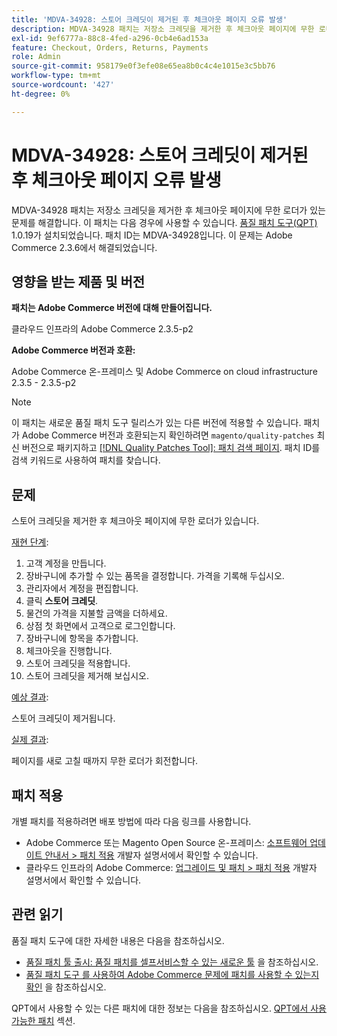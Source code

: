 ```yaml
---
title: 'MDVA-34928: 스토어 크레딧이 제거된 후 체크아웃 페이지 오류 발생'
description: MDVA-34928 패치는 저장소 크레딧을 제거한 후 체크아웃 페이지에 무한 로더가 있는 문제를 해결합니다. 이 패치는 [Quality Patches Tool (QPT)](/help/announcements/adobe-commerce-announcements/magento-quality-patches-released-new-tool-to-self-serve-quality-patches.md) 1.0.19가 설치된 경우 사용할 수 있습니다. 패치 ID는 MDVA-34928입니다. 이 문제는 Adobe Commerce 2.3.6에서 해결되었습니다.
exl-id: 9ef6777a-88c8-4fed-a296-0cb4e6ad153a
feature: Checkout, Orders, Returns, Payments
role: Admin
source-git-commit: 958179e0f3efe08e65ea8b0c4c4e1015e3c5bb76
workflow-type: tm+mt
source-wordcount: '427'
ht-degree: 0%

---
```


# MDVA-34928: 스토어 크레딧이 제거된 후 체크아웃 페이지 오류 발생

MDVA-34928 패치는 저장소 크레딧을 제거한 후 체크아웃 페이지에 무한 로더가 있는 문제를 해결합니다. 이 패치는 다음 경우에 사용할 수 있습니다. [품질 패치 도구(QPT)](/help/announcements/adobe-commerce-announcements/magento-quality-patches-released-new-tool-to-self-serve-quality-patches.md) 1.0.19가 설치되었습니다. 패치 ID는 MDVA-34928입니다. 이 문제는 Adobe Commerce 2.3.6에서 해결되었습니다.

## 영향을 받는 제품 및 버전

**패치는 Adobe Commerce 버전에 대해 만들어집니다.**

클라우드 인프라의 Adobe Commerce 2.3.5-p2

**Adobe Commerce 버전과 호환:**

Adobe Commerce 온-프레미스 및 Adobe Commerce on cloud infrastructure 2.3.5 - 2.3.5-p2

>[!NOTE]
>
>이 패치는 새로운 품질 패치 도구 릴리스가 있는 다른 버전에 적용할 수 있습니다. 패치가 Adobe Commerce 버전과 호환되는지 확인하려면 `magento/quality-patches` 최신 버전으로 패키지하고 [[!DNL Quality Patches Tool]: 패치 검색 페이지](https://devdocs.magento.com/quality-patches/tool.html#patch-grid). 패치 ID를 검색 키워드로 사용하여 패치를 찾습니다.

## 문제

스토어 크레딧을 제거한 후 체크아웃 페이지에 무한 로더가 있습니다.

<u>재현 단계</u>:

1. 고객 계정을 만듭니다.
1. 장바구니에 추가할 수 있는 품목을 결정합니다. 가격을 기록해 두십시오.
1. 관리자에서 계정을 편집합니다.
1. 클릭 **스토어 크레딧**.
1. 물건의 가격을 지불할 금액을 더하세요.
1. 상점 첫 화면에서 고객으로 로그인합니다.
1. 장바구니에 항목을 추가합니다.
1. 체크아웃을 진행합니다.
1. 스토어 크레딧을 적용합니다.
1. 스토어 크레딧을 제거해 보십시오.

<u>예상 결과</u>:

스토어 크레딧이 제거됩니다.

<u>실제 결과</u>:

페이지를 새로 고칠 때까지 무한 로더가 회전합니다.

## 패치 적용

개별 패치를 적용하려면 배포 방법에 따라 다음 링크를 사용합니다.

* Adobe Commerce 또는 Magento Open Source 온-프레미스: [소프트웨어 업데이트 안내서 > 패치 적용](https://devdocs.magento.com/guides/v2.4/comp-mgr/patching/mqp.html) 개발자 설명서에서 확인할 수 있습니다.
* 클라우드 인프라의 Adobe Commerce: [업그레이드 및 패치 > 패치 적용](https://devdocs.magento.com/cloud/project/project-patch.html) 개발자 설명서에서 확인할 수 있습니다.

## 관련 읽기

품질 패치 도구에 대한 자세한 내용은 다음을 참조하십시오.

* [품질 패치 툴 출시: 품질 패치를 셀프서비스할 수 있는 새로운 툴](/help/announcements/adobe-commerce-announcements/magento-quality-patches-released-new-tool-to-self-serve-quality-patches.md) 을 참조하십시오.
* [품질 패치 도구 를 사용하여 Adobe Commerce 문제에 패치를 사용할 수 있는지 확인](/help/support-tools/patches-available-in-qpt-tool/check-patch-for-magento-issue-with-magento-quality-patches.md) 을 참조하십시오.

QPT에서 사용할 수 있는 다른 패치에 대한 정보는 다음을 참조하십시오. [QPT에서 사용 가능한 패치](https://support.magento.com/hc/en-us/sections/360010506631-Patches-available-in-QPT-tool-) 섹션.

